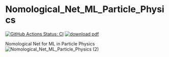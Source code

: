# Nomological_Net_ML_Particle_Physics

[![GitHub Actions Status: CI](https://github.com/jmduarte/Nomological_Net_ML_Particle_Physics/workflows/Deploy%20build/badge.svg)](https://github.com/jmduarte/Nomological_Net_ML_Particle_Physics/actions?query=workflow%3A"Deploy+build"+branch%3Amain)
[![download pdf](https://img.shields.io/static/v1?label=Download&message=PDF&color=blue)](https://github.com/jmduarte/CNomological_Net_ML_Particle_PhysicsV/raw/gh-pages/main.pdf)


Nomological Net for ML in Particle Physics
![Nomological_Net_ML_Particle_Physics (2)](https://user-images.githubusercontent.com/4932543/201503969-d112efd3-e592-4cfd-ba66-7306ca696994.png)
